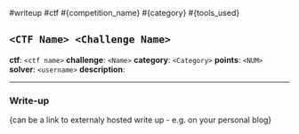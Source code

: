 #writeup #ctf #{competition_name} #{category} #{tools_used}

## `<CTF Name> <Challenge Name>`

__ctf__: `<ctf name>`
__challenge__: `<Name>`
__category__: `<Category>`
__points__: `<NUM>`
__solver__: `<username>`
__description__:

---

### Write-up

{can be a link to externaly hosted write up - e.g. on your personal blog}
